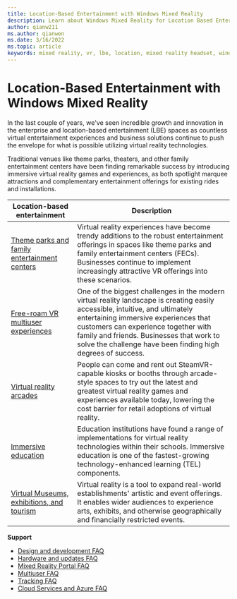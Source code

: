 ```yaml
---
title: Location-Based Entertainment with Windows Mixed Reality
description: Learn about Windows Mixed Reality for Location Based Entertainment - hardware, backpack PCs, tracking, configuration, and support.
author: qianw211
ms.author: qianwen
ms.date: 3/16/2022
ms.topic: article
keywords: mixed reality, vr, lbe, location, mixed reality headset, windows mixed reality headset, virtual reality headset, hardware, HoloLens, multiuser, cloud services, azure
---
```


# Location-Based Entertainment with Windows Mixed Reality

In the last couple of years, we've seen incredible growth and innovation in the enterprise and location-based entertainment (LBE) spaces as countless virtual entertainment experiences and business solutions continue to push the envelope for what is possible utilizing virtual reality technologies.

Traditional venues like theme parks, theaters, and other family entertainment centers have been finding remarkable success by introducing immersive virtual reality games and experiences, as both spotlight marquee attractions and complementary entertainment offerings for existing rides and installations.  

| Location-based entertainment | Description |
| ------  |   ------  |
| [Theme parks and family entertainment centers](theme-parks-family-entertainment.md) | Virtual reality experiences have become trendy additions to the robust entertainment offerings in spaces like theme parks and family entertainment centers (FECs). Businesses continue to implement increasingly attractive VR offerings into these scenarios. |
| [Free-roam VR multiuser experiences](free-roam-vr-multiuser-experiences.md)  |  One of the biggest challenges in the modern virtual reality landscape is creating easily accessible, intuitive, and ultimately entertaining immersive experiences that customers can experience together with family and friends. Businesses that work to solve the challenge have been finding high degrees of success.  |
| [Virtual reality arcades](virtual-reality-arcades.md) | People can come and rent out SteamVR-capable kiosks or booths through arcade-style spaces to try out the latest and greatest virtual reality games and experiences available today, lowering the cost barrier for retail adoptions of virtual reality.  |
| [Immersive education](immersive-education.md)  | Education institutions have found a range of implementations for virtual reality technologies within their schools. Immersive education is one of the fastest-growing technology-enhanced learning (TEL) components.  |
| [Virtual Museums, exhibitions, and tourism](virtual-museums.md) | Virtual reality is a tool to expand real-world establishments' artistic and event offerings. It enables wider audiences to experience arts, exhibits, and otherwise geographically and financially restricted events. |

**Support**

* [Design and development FAQ](enterprise-lbe-faq.md#design-and-development-faq)
* [Hardware and updates FAQ](enterprise-lbe-faq.md#hardware--updates-faq)
* [Mixed Reality Portal FAQ](enterprise-lbe-faq.md#mixed-reality-portal-faq)
* [Multiuser FAQ](enterprise-lbe-faq.md#multiuser-faq)
* [Tracking FAQ](enterprise-lbe-faq.md#tracking-faq)
* [Cloud Services and Azure FAQ](enterprise-lbe-faq.md#cloud-services--azure-faq)

